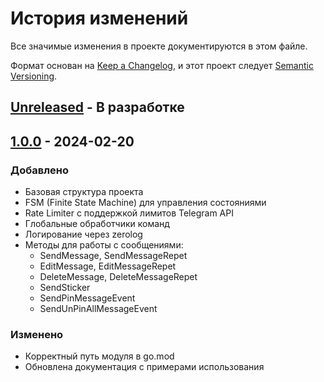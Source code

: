 # История изменений

Все значимые изменения в проекте документируются в этом файле.

Формат основан на [Keep a Changelog](https://keepachangelog.com/ru/1.0.0/),
и этот проект следует [Semantic Versioning](https://semver.org/lang/ru/).

## [Unreleased] - В разработке

## [1.0.0] - 2024-02-20

### Добавлено
- Базовая структура проекта
- FSM (Finite State Machine) для управления состояниями
- Rate Limiter с поддержкой лимитов Telegram API
- Глобальные обработчики команд
- Логирование через zerolog
- Методы для работы с сообщениями:
  - SendMessage, SendMessageRepet
  - EditMessage, EditMessageRepet
  - DeleteMessage, DeleteMessageRepet
  - SendSticker
  - SendPinMessageEvent
  - SendUnPinAllMessageEvent

### Изменено
- Корректный путь модуля в go.mod
- Обновлена документация с примерами использования

[Unreleased]: https://github.com/DEPTH-STRIDA/telegram-bot-api-sfm/compare/v1.0.0...HEAD
[1.0.0]: https://github.com/DEPTH-STRIDA/telegram-bot-api-sfm/releases/tag/v1.0.0 